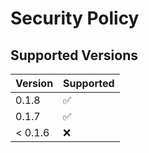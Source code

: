 # Security Policy

## Supported Versions

| Version | Supported          |
| ------- | ------------------ |
| 0.1.8   | :white_check_mark: |
| 0.1.7   | :white_check_mark: |
| < 0.1.6  | :x:                |
